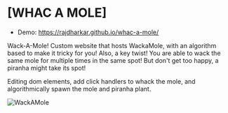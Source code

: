 # [WHAC A MOLE]
- Demo: https://rajdharkar.github.io/whac-a-mole/

Wack-A-Mole! Custom website that hosts WackaMole, with an algorithm based to make it tricky for you! Also, a key twist! You are able to wack the same mole for multiple times in the same spot! But don't get too happy, a piranha might take its spot!

Editing dom elements, add click handlers to whack the mole, and algorithmically spawn the mole and piranha plant.

![WackAMole](https://github.com/user-attachments/assets/50eef024-26ad-4aba-9b86-a88231af9cc6)

